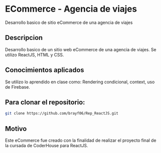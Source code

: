 # ECommerce - Agencia de viajes

Desarrollo basico de sitio eCommerce de una agencia de viajes

## Descripcion

Desarrollo basico de un sitio web eCommerce de una agencia de viajes.
Se utilizo ReactJS, HTML y CSS.

## Conocimientos aplicados

Se utilizo lo aprendido en clase como:
Rendering condicional, context, uso de Firebase.

## Para clonar el repositorio:
```bash
git clone https://github.com/brayf06/Rep_ReactJS.git
```

## Motivo

Este eCommerce fue creado con la finalidad de realizar el proyecto final de la cursada de CoderHouse para ReactJS.
